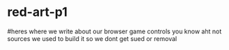 # red-art-p1

#heres where we write about our browser game controls you know aht not sources we used to build it so we dont get sued or removal

